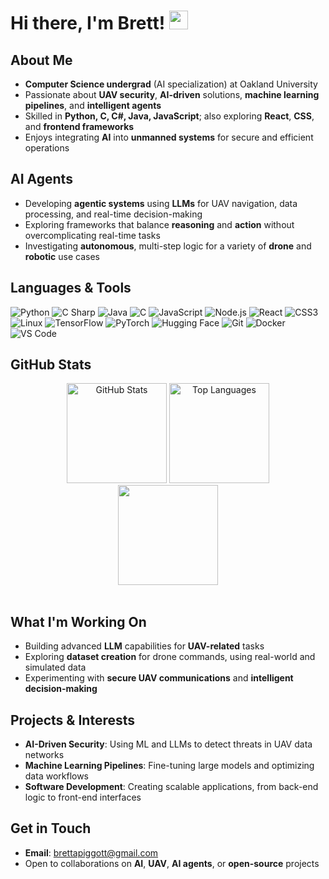 # Hi there, I'm Brett! <img src="https://media.giphy.com/media/hvRJCLFzcasrR4ia7z/giphy.gif" width="30px"/>

## About Me
- **Computer Science undergrad** (AI specialization) at Oakland University  
- Passionate about **UAV security**, **AI-driven** solutions, **machine learning pipelines**, and **intelligent agents**  
- Skilled in **Python, C, C#, Java, JavaScript**; also exploring **React**, **CSS**, and **frontend frameworks**  
- Enjoys integrating **AI** into **unmanned systems** for secure and efficient operations

## AI Agents
- Developing **agentic systems** using **LLMs** for UAV navigation, data processing, and real-time decision-making  
- Exploring frameworks that balance **reasoning** and **action** without overcomplicating real-time tasks  
- Investigating **autonomous**, multi-step logic for a variety of **drone** and **robotic** use cases  

## Languages & Tools

<div>
  
  <!-- LANGUAGES -->
  <img src="https://img.shields.io/badge/Python-3776AB?style=for-the-badge&logo=python&logoColor=white" alt="Python" />
  <img src="https://img.shields.io/badge/C%23-239120?style=for-the-badge&logo=csharp&logoColor=white" alt="C Sharp" />
  <img src="https://img.shields.io/badge/Java-ED8B00?style=for-the-badge&logo=java&logoColor=white" alt="Java" />
  <img src="https://img.shields.io/badge/C-A8B9CC?style=for-the-badge&logo=c&logoColor=white" alt="C" />
  <img src="https://img.shields.io/badge/JavaScript-FFC107?style=for-the-badge&logo=javascript&logoColor=black" alt="JavaScript" />
  <img src="https://img.shields.io/badge/Node.js-339933?style=for-the-badge&logo=node-dot-js&logoColor=white" alt="Node.js" />
  <img src="https://img.shields.io/badge/React-61DBFB?style=for-the-badge&logo=react&logoColor=black" alt="React" />
  <img src="https://img.shields.io/badge/CSS3-264de4?style=for-the-badge&logo=css3&logoColor=white" alt="CSS3" />
  
  <!-- TOOLS -->
  <img src="https://img.shields.io/badge/Linux-FCC624?style=for-the-badge&logo=linux&logoColor=black" alt="Linux" />
  <img src="https://img.shields.io/badge/TensorFlow-FF6F00?style=for-the-badge&logo=tensorflow&logoColor=white" alt="TensorFlow" />
  <img src="https://img.shields.io/badge/PyTorch-EE4C2C?style=for-the-badge&logo=pytorch&logoColor=white" alt="PyTorch" />
  <img src="https://img.shields.io/badge/Hugging%20Face-ffca28?style=for-the-badge&logo=hugging-face&logoColor=black" alt="Hugging Face" />
  <img src="https://img.shields.io/badge/Git-F05032?style=for-the-badge&logo=git&logoColor=white" alt="Git" />
  <img src="https://img.shields.io/badge/Docker-2496ED?style=for-the-badge&logo=docker&logoColor=white" alt="Docker" />
  <img src="https://img.shields.io/badge/VS%20Code-007ACC?style=for-the-badge&logo=visual-studio-code&logoColor=white" alt="VS Code" />
  
</div>

## GitHub Stats

<div align="center">
  
  <img src="https://github-readme-stats.vercel.app/api?username=Bapiggott&show_icons=true&locale=en" height="160" alt="GitHub Stats" />
  <img src="https://github-readme-stats.vercel.app/api/top-langs?username=Bapiggott&show_icons=true&locale=en&layout=compact" height="160" alt="Top Languages" />
  <br/>
  <img src="https://github-readme-streak-stats.herokuapp.com/?user=Bapiggott&" height="160" salt="GitHub Streak"/>

</div>

<br/>

## What I'm Working On
- Building advanced **LLM** capabilities for **UAV-related** tasks  
- Exploring **dataset creation** for drone commands, using real-world and simulated data  
- Experimenting with **secure UAV communications** and **intelligent decision-making**  

## Projects & Interests
- **AI-Driven Security**: Using ML and LLMs to detect threats in UAV data networks  
- **Machine Learning Pipelines**: Fine-tuning large models and optimizing data workflows  
- **Software Development**: Creating scalable applications, from back-end logic to front-end interfaces  

## Get in Touch
- **Email**: [brettapiggott@gmail.com](mailto:brettapiggott@gmail.com)  
- Open to collaborations on **AI**, **UAV**, **AI agents**, or **open-source** projects  
